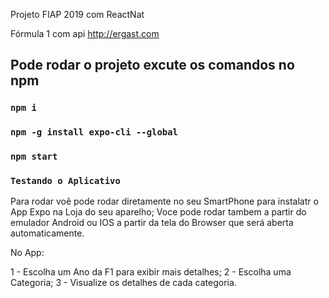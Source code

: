 Projeto FIAP 2019 com ReactNat

Fórmula 1 com api http://ergast.com

## Pode rodar o projeto excute os comandos no npm

### `npm i`
### `npm -g install expo-cli --global`
### `npm start`


### `Testando o Aplicativo`

Para rodar voê pode rodar diretamente no seu SmartPhone para instalatr o App Expo na Loja do seu aparelho;
Voce pode rodar tambem a partir do emulador Android ou IOS a partir da tela do Browser que será aberta automaticamente.

No App:

1 - Escolha um Ano da F1 para exibir mais detalhes;
2 - Escolha uma Categoria;
3 - Visualize os detalhes de cada categoria.


